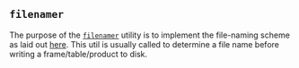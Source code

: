 ## `filenamer`

The purpose of the [`filenamer`](../_api/soxspipe.commonutils.filenamer.html) utility is to implement the file-naming scheme as laid out [here](../soxs_file_naming_scheme.md). This util is usually called to determine a file name before writing a frame/table/product to disk.

